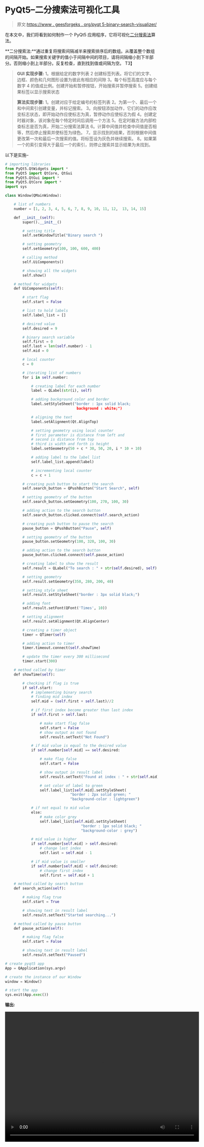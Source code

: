 # PyQt5–二分搜索法可视化工具

> 原文:[https://www . geesforgeks . org/pyqt 5-binary-search-visualizer/](https://www.geeksforgeeks.org/pyqt5-binary-search-visualizer/)

在本文中，我们将看到如何制作一个 PyQt5 应用程序，它将可视化[二分搜索法](https://www.geeksforgeeks.org/binary-search/)算法。

**二分搜索法:**通过重复将搜索间隔减半来搜索排序后的数组。从覆盖整个数组的间隔开始。如果搜索关键字的值小于间隔中间的项目，请将间隔缩小到下半部分。否则缩小到上半部分。反复检查，直到找到值或间隔为空。
T3】

> **GUI 实现步骤:**
> 1。根据给定的数字列表
> 2 创建标签列表。将它们的文字、边框、颜色和几何图形设置为彼此有相应的间隙
> 3。每个标签高度应与每个数字
> 4 的值成比例。创建开始和暂停按钮，开始搜索并暂停搜索
> 5。创建结果标签以显示搜索状态
> 
> **算法实现步骤:**
> 1。创建对应于给定编号的标签列表
> 2。为第一个、最后一个和中间索引创建变量，并标记搜索。
> 3。向按钮添加动作，它们的动作应改变标志状态，即开始动作应使标志为真，暂停动作应使标志为假
> 4。创建定时器对象，该对象在每个特定时间后调用一个方法
> 5。在定时器方法内部检查标志是否为真，开始二分搜索法算法
> 6。计算中间值并检查中间值是否相等，然后停止搜索并使标签为绿色。
> 7。显示找到的结果，否则根据中间值更改第一次和最后一次搜索的值。将标签设为灰色并继续搜索。
> 8。如果第一个的索引变得大于最后一个的索引，则停止搜索并显示结果为未找到。

以下是实施–

```py
# importing libraries
from PyQt5.QtWidgets import * 
from PyQt5 import QtCore, QtGui
from PyQt5.QtGui import * 
from PyQt5.QtCore import * 
import sys

class Window(QMainWindow):

    # list of numbers
    number = [1, 2, 3, 4, 5, 6, 7, 8, 9, 10, 11, 12,  13, 14, 15]

    def __init__(self):
        super().__init__()

        # setting title
        self.setWindowTitle("Binary search ")

        # setting geometry
        self.setGeometry(100, 100, 600, 400)

        # calling method
        self.UiComponents()

        # showing all the widgets
        self.show()

    # method for widgets
    def UiComponents(self):

        # start flag
        self.start = False

        # list to hold labels
        self.label_list = []

        # desired value
        self.desired = 9

        # binary search variable
        self.first = 0
        self.last = len(self.number) - 1
        self.mid = 0

        # local counter
        c = 0

        # iterating list of numbers
        for i in self.number:

            # creating label for each number
            label = QLabel(str(i), self)

            # adding background color and border
            label.setStyleSheet("border : 1px solid black; 
                                 background : white;")

            # aligning the text
            label.setAlignment(Qt.AlignTop)

            # setting geometry using local counter
            # first parameter is distance from left and 
            # second is distance from top
            # third is width and forth is height
            label.setGeometry(50 + c * 30, 50, 20, i * 10 + 10)

            # adding label to the label list
            self.label_list.append(label)

            # incrementing local counter
            c = c + 1

        # creating push button to start the search
        self.search_button = QPushButton("Start Search", self)

        # setting geometry of the button
        self.search_button.setGeometry(100, 270, 100, 30)

        # adding action to the search button
        self.search_button.clicked.connect(self.search_action)

        # creating push button to pause the search
        pause_button = QPushButton("Pause", self)

        # setting geometry of the button
        pause_button.setGeometry(100, 320, 100, 30)

        # adding action to the search button
        pause_button.clicked.connect(self.pause_action)

        # creating label to show the result
        self.result = QLabel("To search : " + str(self.desired), self)

        # setting geometry
        self.result.setGeometry(350, 280, 200, 40)

        # setting style sheet
        self.result.setStyleSheet("border : 3px solid black;")

        # adding font
        self.result.setFont(QFont('Times', 10))

        # setting alignment
        self.result.setAlignment(Qt.AlignCenter)

        # creating a timer object
        timer = QTimer(self)

        # adding action to timer
        timer.timeout.connect(self.showTime)

        # update the timer every 300 millisecond
        timer.start(300)

    # method called by timer
    def showTime(self):

        # checking if flag is true
        if self.start:
            # implementing binary search
            # finding mid index
            self.mid = (self.first + self.last)//2

            # if first index become greater than last index
            if self.first > self.last:

                # make start flag false
                self.start = False
                # show output as not found
                self.result.setText("Not Found")

            # if mid value is equal to the desired value
            if self.number[self.mid] == self.desired:

                # make flag false
                self.start = False

                # show output in result label
                self.result.setText("Found at index : " + str(self.mid))

                # set color of label to green
                self.label_list[self.mid].setStyleSheet(
                              "border : 2px solid green; "
                              "background-color : lightgreen")

            # if not equal to mid value
            else:
                # make color grey
                self.label_list[self.mid].setStyleSheet(
                                   "border : 1px solid black; "
                                   "background-color : grey")

            # mid value is higher
            if self.number[self.mid] > self.desired:
                # change last index
                self.last = self.mid - 1

            # if mid value is smaller
            if self.number[self.mid] < self.desired:
                # change first index
                self.first = self.mid + 1

    # method called by search button
    def search_action(self):

        # making flag true
        self.start = True

        # showing text in result label
        self.result.setText("Started searching...")

    # method called by pause button
    def pause_action(self):

        # making flag false
        self.start = False

        # showing text in result label
        self.result.setText("Paused")

# create pyqt5 app
App = QApplication(sys.argv)

# create the instance of our Window
window = Window()

# start the app
sys.exit(App.exec())
```

**输出:**

<video class="wp-video-shortcode" id="video-399526-1" width="640" height="428" preload="metadata" controls=""><source type="video/mp4" src="https://media.geeksforgeeks.org/wp-content/uploads/20200420020005/Binary-search-20-04-2020-01_52_13.mp4?_=1">[https://media.geeksforgeeks.org/wp-content/uploads/20200420020005/Binary-search-20-04-2020-01_52_13.mp4](https://media.geeksforgeeks.org/wp-content/uploads/20200420020005/Binary-search-20-04-2020-01_52_13.mp4)</video>